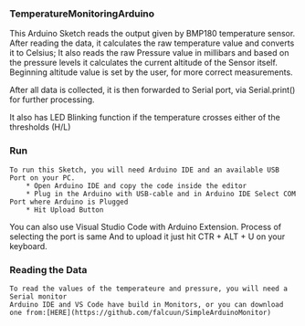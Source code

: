### TemperatureMonitoringArduino
This Arduino Sketch reads the output given by BMP180 temperature sensor.
After reading the data, it calculates the raw temperature value and converts it to Celsius;
It also reads the raw Pressure value in millibars and based on the pressure levels it calculates the 
current altitude of the Sensor itself. 
Beginning altitude value is set by the user, for more correct measurements. 
  
  After all data is collected, it is then forwarded to Serial port, via Serial.print() for further processing. 
  
  It also has LED Blinking function if the temperature crosses either of the thresholds (H/L)
  

### Run

	To run this Sketch, you will need Arduino IDE and an available USB Port on your PC.
    	* Open Arduino IDE and copy the code inside the editor
    	* Plug in the Arduino with USB-cable and in Arduino IDE Select COM Port where Arduino is Plugged
    	* Hit Upload Button
   
   You can also use Visual Studio Code with Arduino Extension. Process of selecting the port is same
   And to upload it just hit CTR + ALT + U on your keyboard. 

### Reading the Data
	To read the values of the temperateure and pressure, you will need a Serial monitor
	Arduino IDE and VS Code have build in Monitors, or you can download one from:[HERE](https://github.com/falcuun/SimpleArduinoMonitor)
